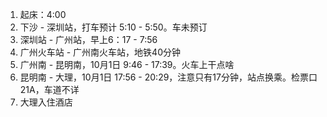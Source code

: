 1. 起床：4:00 
2. 下沙 - 深圳站，打车预计 5:10 - 5:50。车未预订
3. 深圳站 - 广州站，早上6：17 - 7:56
4. 广州火车站 - 广州南火车站，地铁40分钟
5. 广州南 - 昆明南，10月1日 9:46 - 17:39。火车上干点啥
6. 昆明南 - 大理，10月1日 17:56 - 20:29，注意只有17分钟，站点换乘。检票口21A，车道不详
7. 大理入住酒店
